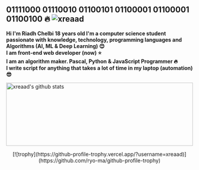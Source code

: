 ## 01111000 01110010 01100101 01100001 01100001 01100100 :fire: <img src="https://komarev.com/ghpvc/?username=xreaad" alt="xreaad" /> <br>

__Hi I'm Riadh Chelbi 18 years old I'm a computer science student passionate with knowledge, technology, programming languages and Algorithms (AI, ML & Deep Learning) :blush:__ <br>
__I am front-end web developer (now) :star:__ <br>
__I am an algorithm maker. Pascal, Python & JavaScript Programmer :fire:__ <br>
__I write script for anything that takes a lot of time in my laptop (automation) :sunglasses:__ <br>

<a href="https://github.com/anuraghazra/github-readme-stats">
  <img align="center" width="100%" height="170px" src="https://github-readme-stats.vercel.app/api?username=xreaad&show_icons=true&include_all_commits=true" alt="xreaad's github stats" />

</a>
<br />
<p align="center" width="100%" height="170px">
[![trophy](https://github-profile-trophy.vercel.app/?username=xreaad)](https://github.com/ryo-ma/github-profile-trophy)
</p>



